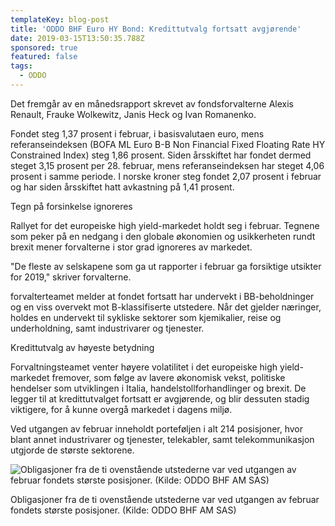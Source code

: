 ```yaml
---
templateKey: blog-post
title: 'ODDO BHF Euro HY Bond: Kredittutvalg fortsatt avgjørende'
date: 2019-03-15T13:50:35.788Z
sponsored: true
featured: false
tags:
  - ODDO
---
```

Det fremgår av en månedsrapport skrevet av fondsforvalterne Alexis Renault, Frauke Wolkewitz, Janis Heck og Ivan Romanenko.



Fondet steg 1,37 prosent i februar, i basisvalutaen euro, mens referanseindeksen (BOFA ML Euro B-B Non Financial Fixed Floating Rate HY Constrained Index) steg 1,86 prosent. Siden årsskiftet har fondet dermed steget 3,15 prosent per 28. februar, mens referanseindeksen har steget 4,06 prosent i samme periode. I norske kroner steg fondet 2,07 prosent i februar og har siden årsskiftet hatt avkastning på 1,41 prosent.



Tegn på forsinkelse ignoreres



Rallyet for det europeiske high yield-markedet holdt seg i februar. Tegnene som peker på en nedgang i den globale økonomien og usikkerheten rundt brexit mener forvalterne i stor grad ignoreres av markedet.



"De fleste av selskapene som ga ut rapporter i februar ga forsiktige utsikter for 2019," skriver forvalterne.



forvalterteamet melder at fondet fortsatt har undervekt i BB-beholdninger og en viss overvekt mot B-klassifiserte utstedere. Når det gjelder næringer, holdes en undervekt til sykliske sektorer som kjemikalier, reise og underholdning, samt industrivarer og tjenester.



Kredittutvalg av høyeste betydning



Forvaltningsteamet venter høyere volatilitet i det europeiske high yield-markedet fremover, som følge av lavere økonomisk vekst, politiske hendelser som utviklingen i Italia, handelstollforhandlinger og brexit. De legger til at kredittutvalget fortsatt er avgjørende, og blir dessuten stadig viktigere, for å kunne overgå markedet i dagens miljø.



Ved utgangen av februar inneholdt porteføljen i alt 214 posisjoner, hvor blant annet industrivarer og tjenester, telekabler, samt telekommunikasjon utgjorde de største sektorene.

![Obligasjoner fra de ti ovenstående utstederne var ved utgangen av februar fondets største posisjoner. (Kilde: ODDO BHF AM SAS)](/img/174.png)

<span class="image-caption">Obligasjoner fra de ti ovenstående utstederne var ved utgangen av februar fondets største posisjoner. (Kilde: ODDO BHF AM SAS)</span>

